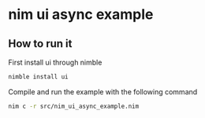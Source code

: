 # nim ui async example

## How to run it

First install ui through nimble

```sh
nimble install ui
```

Compile and run the example with the following command

```sh
nim c -r src/nim_ui_async_example.nim
```
